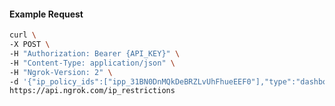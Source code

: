 <!-- Code generated for API Clients. DO NOT EDIT. -->

#### Example Request

```bash
curl \
-X POST \
-H "Authorization: Bearer {API_KEY}" \
-H "Content-Type: application/json" \
-H "Ngrok-Version: 2" \
-d '{"ip_policy_ids":["ipp_31BN0DnMQkDeBRZLvUhFhueEEF0"],"type":"dashboard"}' \
https://api.ngrok.com/ip_restrictions
```
